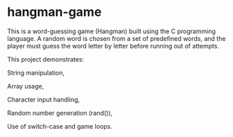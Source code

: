 # hangman-game
This is a word-guessing game (Hangman) built using the C programming language. A random word is chosen from a set of predefined words, and the player must guess the word letter by letter before running out of attempts.

This project demonstrates:

String manipulation,

Array usage,

Character input handling,

Random number generation (rand()),

Use of switch-case and game loops.


